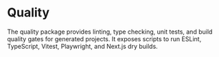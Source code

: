# Quality

The quality package provides linting, type checking, unit tests, and build quality gates for generated projects. It exposes scripts to run ESLint, TypeScript, Vitest, Playwright, and Next.js dry builds.
